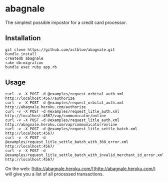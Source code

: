 # abagnale

The simplest possible impostor for a credit card processor.

## Installation

    git clone https://github.com/actblue/abagnale.git
    bundle install
    createdb abagnale
    rake db:migration
    bundle exec ruby app.rb

## Usage

    curl -v -X POST -d @examples/request_orbital_auth.xml http://localhost:4567/authorize
    curl -v -X POST -d @examples/request_orbital_auth.xml http://abagnale.heroku.com/authorize
    curl -v -X POST -d @examples/request_litle_auth.xml http://localhost:4567/vap/communicator/online
    curl -v -X POST -d @examples/request_litle_auth.xml http://abagnale.heroku.com/vap/communicator/online
    curl -v -X POST -d @examples/request_litle_settle_batch.xml http://localhost:4567/
    curl -v -X POST -d @examples/request_litle_settle_batch_with_360_error.xml http://localhost:4567/
    curl -v -X POST -d @examples/request_litle_settle_batch_with_invalid_merchant_id_error.xml http://localhost:4567/

On the web: [http://abagnale.heroku.com/](http://abagnale.heroku.com/) will give you a list of all processed transactions.
